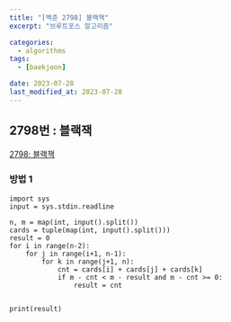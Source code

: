 ```yaml
---
title: "[백준 2798] 블랙잭"
excerpt: "브루트포스 알고리즘"

categories:
  - algorithms
tags:
  - [baekjoon]

date: 2023-07-28
last_modified_at: 2023-07-28
---
```


## 2798번 : 블랙잭

[2798: 블랙잭](https://www.acmicpc.net/problem/2798)

### 방법 1

```
import sys
input = sys.stdin.readline

n, m = map(int, input().split())
cards = tuple(map(int, input().split()))
result = 0
for i in range(n-2):
    for j in range(i+1, n-1):
        for k in range(j+1, n):
            cnt = cards[i] + cards[j] + cards[k]
            if m - cnt < m - result and m - cnt >= 0:
                result = cnt


print(result)
```
